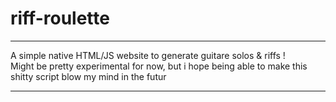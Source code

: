 # riff-roulette

-----

<p>
	A simple native HTML/JS website to generate guitare solos & riffs !<br>
	Might be pretty experimental for now, but i hope being able to make this shitty script blow my mind in the futur
</p>

-----
